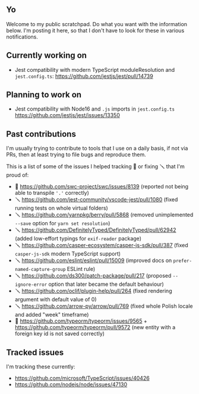 ## Yo

Welcome to my public scratchpad. Do what you want with the information below. I'm posting it here, so that I don't have to look for these in various notifications.

## Currently working on

- Jest compatibility with modern TypeScript moduleResolution and `jest.config.ts`: https://github.com/jestjs/jest/pull/14739

## Planning to work on

- Jest compatibility with Node16 and `.js` imports in `jest.config.ts` https://github.com/jestjs/jest/issues/13350

## Past contributions

I'm usually trying to contribute to tools that I use on a daily basis, if not via PRs, then at least trying to file bugs and reproduce them.

This is a list of some of the issues I helped tracking 🔴 or fixing 🪛 that I'm proud of:
- 🔴 https://github.com/swc-project/swc/issues/8139 (reported not being able to transpile `'.'` correctly)
- 🪛 https://github.com/jest-community/vscode-jest/pull/1080 (fixed running tests on whole virtual folders)
- 🪛 https://github.com/yarnpkg/berry/pull/5868 (removed unimplemented `--save` option for `yarn set resolution`)
- 🪛 https://github.com/DefinitelyTyped/DefinitelyTyped/pull/62942 (added low-effort typings for `exif-reader` package)
- 🪛 https://github.com/casper-ecosystem/casper-js-sdk/pull/387 (fixed `casper-js-sdk` modern TypeScript support)
- 🪛 https://github.com/eslint/eslint/pull/15009 (improved docs on `prefer-named-capture-group` ESLint rule)
- 🪛 https://github.com/ds300/patch-package/pull/217 (proposed `--ignore-error` option that later became the default behaviour)
- 🪛 https://github.com/oclif/plugin-help/pull/264 (fixed rendering argument with default value of 0)
- 🪛 https://github.com/arrow-py/arrow/pull/769 (fixed whole Polish locale and added "week" timeframe)
- 🔴 https://github.com/typeorm/typeorm/issues/9565 + https://github.com/typeorm/typeorm/pull/9572 (new entity with a foreign key id is not saved correctly)

## Tracked issues

I'm tracking these currently:

- https://github.com/microsoft/TypeScript/issues/40426
- https://github.com/nodejs/node/issues/47130


